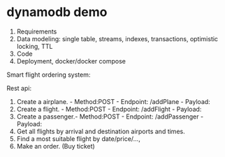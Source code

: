 # dynamodb demo

1) Requirements
2) Data modeling: single table, streams, indexes, transactions, optimistic locking, TTL
3) Code
4) Deployment, docker/docker compose

Smart flight ordering system:

Rest api:

1. Create a airplane. - Method:POST - Endpoint: /addPlane - Payload:
2. Create a flight. - Method:POST - Endpoint: /addFlight - Payload:
3. Create a passenger.- Method:POST - Endpoint: /addPassenger - Payload:
4. Get all flights by arrival and destination airports and times.
5. Find a most suitable flight by date/price/...,
6. Make an order. (Buy ticket)

